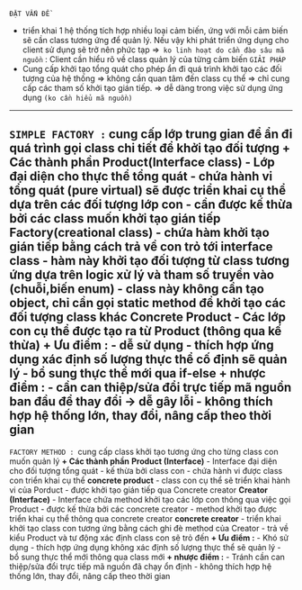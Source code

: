 
`ĐẶT VẤN ĐỀ` 
- triển khai 1 hệ thống tích hợp nhiều loại cảm biến, ứng với mỗi cảm biến sẽ cần class tương ứng để quản lý. Nếu vậy khi phát triển ứng dụng cho client sử dụng sẽ trở nên phức tạp 
=>` ko linh hoạt do cần đào sâu mã nguồn` :  Client cần hiểu rõ về class quản lý của từng cảm biến 
`GIẢI PHÁP`
- Cung cấp khởi tạo tổng quát cho phép ẩn đi quá trình khởi tạo các đối tượng của hệ thống
    => không cần quan tâm đến class cụ thể 
    => chỉ cung cấp các tham số khởi tạo gián tiếp.
    => dễ dàng trong việc sử dụng ứng dụng `(ko cần hiểu mã nguồn)`

--------------------------------------------------------------------------------------------------------------
`SIMPLE FACTORY :` cung cấp lớp trung gian để ẩn đi quá trình gọi class chi tiết để khởi tạo đối tượng
    __+ Các thành phần__
        **Product(Interface class)** 
            - Lớp đại diện cho thực thể tổng quát 
            - chứa hành vi tổng quát (pure virtual) sẽ được triển khai cụ thể dựa trên các đối tượng lớp con 
            - cần được kế thừa bởi các class muốn khởi tạo gián tiếp
        **Factory(creational class)**
            - chứa hàm khởi tạo gián tiếp bằng cách trả về con trỏ tới interface class
            - hàm này khởi tạo đối tượng từ class tương ứng dựa trên logic xử lý và tham số truyền vào (chuỗi,biến enum)
            - class này không cần tạo object, chỉ cần gọi static method để khởi tạo các đối tượng class khác 
        **Concrete Product**
            - Các lớp con cụ thể được tạo ra từ Product (thông qua kế thừa)
    __+ Ưu điểm :__ 
        - dễ sử dụng 
        - thích hợp ứng dụng xác định số lượng thực thể cố định sẽ quản lý
        - bổ sung thực thể mới qua if-else
    __+ nhược điểm :__
        - cần can thiệp/sửa đổi trực tiếp mã nguồn ban đầu để thay đổi -> dễ gây lỗi
        - không thích hợp hệ thống lớn, thay đổi, nâng cấp theo thời gian
--------------------------------------------------------------------------------------------------------------
`FACTORY METHOD : `cung cấp class khởi tạo tương ứng cho từng class con muốn quản lý
     __+ Các thành phần__
        **Product (Interface)**
            - Interface đại diện cho đối tượng tổng quát 
            - kế thừa bởi class con
            - chứa hành vi được class con triển khai cụ thể
        **concrete product**
            - class con cụ thể sẽ triển khai hành vi của Porduct
            - được khởi tạo gián tiếp qua Concrete creator
        **Creator (Interface)**
            - Interface chứa method khởi tạo các lớp con thông qua việc gọi Product
            - được kế thừa bởi các concrete creator 
            - method khởi tạo được triển khai cụ thể thông qua concrete creator 
        **concrete creator**
            - triển khai khởi tạo class con tương ứng bằng cách ghi đè method của Creator
            - trả về kiểu Product và tư động xác định class con sẽ trỏ đến 
    __+ Ưu điểm :__ 
        - Khó sử dụng 
        - thích hợp ứng dụng không xác định số lượng thực thể sẽ quản lý 
        - bổ sung thực thể mới thông qua class mới
    __+ nhược điểm :__
        - Tránh cần can thiệp/sửa đổi trực tiếp mã nguồn đã chạy ổn định
        - không thích hợp hệ thống lớn, thay đổi, nâng cấp theo thời gian

